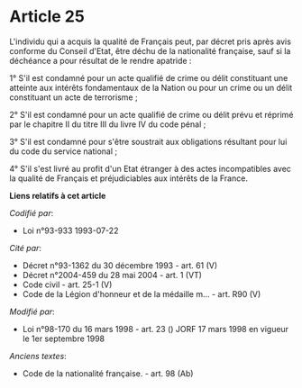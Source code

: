 # Article 25

L'individu qui a acquis la qualité de Français peut, par décret pris après avis conforme du Conseil d'Etat, être déchu de la
nationalité française, sauf si la déchéance a pour résultat de le rendre apatride :

1° S'il est condamné pour un acte qualifié de crime ou délit constituant une atteinte aux intérêts fondamentaux de la Nation
ou pour un crime ou un délit constituant un acte de terrorisme ;

2° S'il est condamné pour un acte qualifié de crime ou délit prévu et réprimé par le chapitre II du titre III du livre IV du
code pénal ;

3° S'il est condamné pour s'être soustrait aux obligations résultant pour lui du code du service national ;

4° S'il s'est livré au profit d'un Etat étranger à des actes incompatibles avec la qualité de Français et préjudiciables aux
intérêts de la France.

**Liens relatifs à cet article**

_Codifié par_:

  - Loi n°93-933 1993-07-22

_Cité par_:

  - Décret n°93-1362 du 30 décembre 1993 - art. 61 (V)
  - Décret n°2004-459 du 28 mai 2004 - art. 1 (VT)
  - Code civil - art. 25-1 (V)
  - Code de la Légion d'honneur et de la médaille m... - art. R90 (V)

_Modifié par_:

  - Loi n°98-170 du 16 mars 1998 - art. 23 () JORF 17 mars 1998 en vigueur le 1er septembre 1998

_Anciens textes_:

  - Code de la nationalité française. - art. 98 (Ab)

